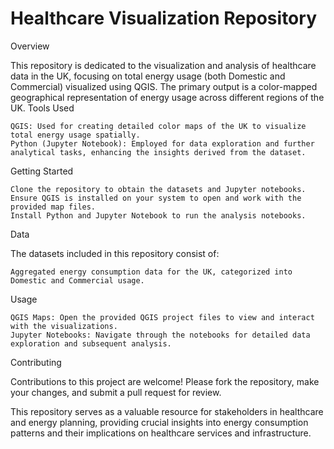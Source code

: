 # Healthcare Visualization Repository
Overview

This repository is dedicated to the visualization and analysis of healthcare data in the UK, focusing on total energy usage (both Domestic and Commercial) visualized using QGIS. The primary output is a color-mapped geographical representation of energy usage across different regions of the UK.
Tools Used

    QGIS: Used for creating detailed color maps of the UK to visualize total energy usage spatially.
    Python (Jupyter Notebook): Employed for data exploration and further analytical tasks, enhancing the insights derived from the dataset.

Getting Started

    Clone the repository to obtain the datasets and Jupyter notebooks.
    Ensure QGIS is installed on your system to open and work with the provided map files.
    Install Python and Jupyter Notebook to run the analysis notebooks.

Data

The datasets included in this repository consist of:

    Aggregated energy consumption data for the UK, categorized into Domestic and Commercial usage.

Usage

    QGIS Maps: Open the provided QGIS project files to view and interact with the visualizations.
    Jupyter Notebooks: Navigate through the notebooks for detailed data exploration and subsequent analysis.

Contributing

Contributions to this project are welcome! Please fork the repository, make your changes, and submit a pull request for review.


This repository serves as a valuable resource for stakeholders in healthcare and energy planning, providing crucial insights into energy consumption patterns and their implications on healthcare services and infrastructure.

